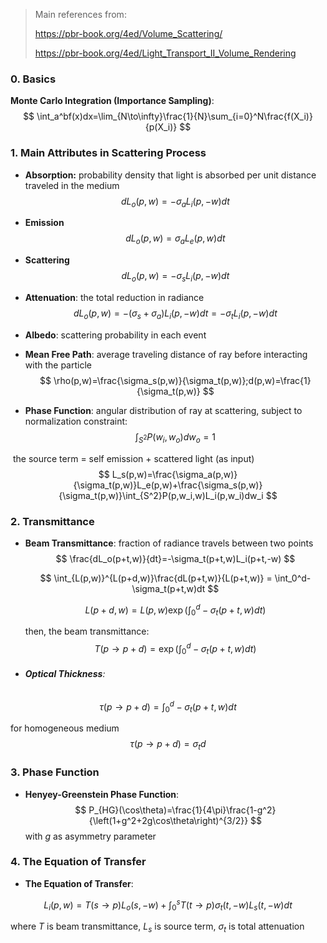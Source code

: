 > Main references from: 
>
> https://pbr-book.org/4ed/Volume_Scattering/
>
> https://pbr-book.org/4ed/Light_Transport_II_Volume_Rendering



### 0. Basics

**Monte Carlo Integration (Importance Sampling)**: 
$$
\int_a^bf(x)dx=\lim_{N\to\infty}\frac{1}{N}\sum_{i=0}^N\frac{f(X_i)}{p(X_i)}
$$

### 1. Main Attributes in Scattering Process

- **Absorption:** probability density that light is absorbed per unit distance traveled in the medium
  $$
  dL_o(p,w)=-\sigma_aL_i(p,-w)dt
  $$

- **Emission**
  $$
  dL_o(p,w)=\sigma_aL_e(p,w)dt
  $$

- **Scattering**
  $$
  dL_o(p,w)=-\sigma_sL_i(p,-w)dt
  $$

- **Attenuation**: the total reduction in radiance
  $$
  dL_o(p,w)=-(\sigma_s+\sigma_a)L_i(p,-w)dt=-\sigma_tL_i(p,-w)dt
  $$

- **Albedo**: scattering probability in each event

- **Mean Free Path**: average traveling distance of ray before interacting with the particle
  $$
  \rho(p,w)=\frac{\sigma_s(p,w)}{\sigma_t(p,w)};d(p,w)=\frac{1}{\sigma_t(p,w)}
  $$

- **Phase Function**: angular distribution of ray at scattering, subject to normalization constraint:
  $$
  \int_{S^2} P(w_i,w_o)dw_o=1
  $$
  

​	the source term = self emission + scattered light (as input)
$$
L_s(p,w)=\frac{\sigma_a(p,w)}{\sigma_t(p,w)}L_e(p,w)+\frac{\sigma_s(p,w)}{\sigma_t(p,w)}\int_{S^2}P(p,w_i,w)L_i(p,w_i)dw_i
$$

### 2. Transmittance

- **Beam Transmittance**: fraction of radiance travels between two points
  $$
  \frac{dL_o(p+t,w)}{dt}=-\sigma_t(p+t,w)L_i(p+t,-w)
  $$

  $$
  \int_{L(p,w)}^{L(p+d,w)}\frac{dL(p+t,w)}{L(p+t,w)} = \int_0^d-\sigma_t(p+t,w)dt
  $$

  $$
  L(p+d,w)=L(p,w)\exp\left( \int_0^d-\sigma_t(p+t,w)dt\right)
  $$

  then, the beam transmittance:
  $$
  T(p\to p+d) = \exp\left( \int_0^d-\sigma_t(p+t,w)dt\right)
  $$

- ###### **Optical Thickness**: 

$$
\tau(p\to p+d)=\int_0^d-\sigma_t(p+t,w)dt
$$

for homogeneous medium
$$
\tau(p\to p+d)=\sigma_td
$$

### 3. Phase Function

- **Henyey-Greenstein Phase Function**:
  $$
  P_{HG}(\cos\theta)=\frac{1}{4\pi}\frac{1-g^2}{\left(1+g^2+2g\cos\theta\right)^{3/2}}
  $$
  with $g$ as asymmetry parameter

### 4. The Equation of Transfer

- **The Equation of Transfer**: 

$$
L_i(p,w)=T(s\to p)L_o(s,-w)+\int_0^sT(t\to p)\sigma_t(t,-w)L_s(t,-w)dt
$$

where $T$ is beam transmittance, $L_s$ is source term, $\sigma_t$ is total attenuation
